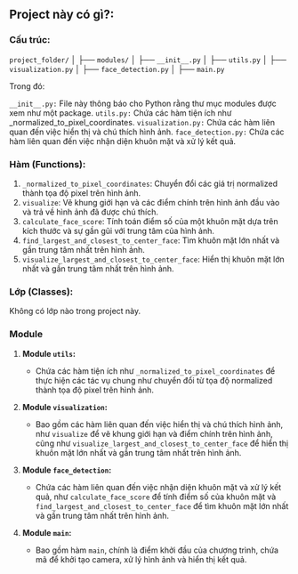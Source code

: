 ## Project này có gì?:
### Cấu trúc:
`project_folder/`
│
├── `modules/`
│   ├── `__init__.py`
│   ├── `utils.py`
│   ├── `visualization.py`
│   ├── `face_detection.py`
│
├── `main.py`

Trong đó:

`__init__.py:` File này thông báo cho Python rằng thư mục modules được xem như một package.
`utils.py:` Chứa các hàm tiện ích như _normalized_to_pixel_coordinates.
`visualization.py:` Chứa các hàm liên quan đến việc hiển thị và chú thích hình ảnh.
`face_detection.py:` Chứa các hàm liên quan đến việc nhận diện khuôn mặt và xử lý kết quả.

### Hàm (Functions):
1. `_normalized_to_pixel_coordinates`: Chuyển đổi các giá trị normalized thành tọa độ pixel trên hình ảnh.
2. `visualize`: Vẽ khung giới hạn và các điểm chính trên hình ảnh đầu vào và trả về hình ảnh đã được chú thích.
3. `calculate_face_score`: Tính toán điểm số của một khuôn mặt dựa trên kích thước và sự gần gũi với trung tâm của hình ảnh.
4. `find_largest_and_closest_to_center_face`: Tìm khuôn mặt lớn nhất và gần trung tâm nhất trên hình ảnh.
5. `visualize_largest_and_closest_to_center_face`: Hiển thị khuôn mặt lớn nhất và gần trung tâm nhất trên hình ảnh.

### Lớp (Classes):
Không có lớp nào trong project này.

### Module

1. **Module `utils`:**
   - Chứa các hàm tiện ích như `_normalized_to_pixel_coordinates` để thực hiện các tác vụ chung như chuyển đổi từ tọa độ normalized thành tọa độ pixel trên hình ảnh.

2. **Module `visualization`:**
   - Bao gồm các hàm liên quan đến việc hiển thị và chú thích hình ảnh, như `visualize` để vẽ khung giới hạn và điểm chính trên hình ảnh, cũng như `visualize_largest_and_closest_to_center_face` để hiển thị khuôn mặt lớn nhất và gần trung tâm nhất trên hình ảnh.

3. **Module `face_detection`:**
   - Chứa các hàm liên quan đến việc nhận diện khuôn mặt và xử lý kết quả, như `calculate_face_score` để tính điểm số của khuôn mặt và `find_largest_and_closest_to_center_face` để tìm khuôn mặt lớn nhất và gần trung tâm nhất trên hình ảnh.

4. **Module `main`:**
   - Bao gồm hàm `main`, chính là điểm khởi đầu của chương trình, chứa mã để khởi tạo camera, xử lý hình ảnh và hiển thị kết quả.

